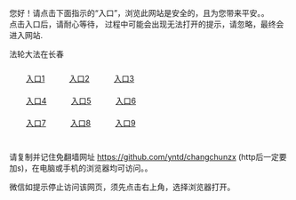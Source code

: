 您好！请点击下面指示的“入口”，浏览此网站是安全的，且为您带来平安。。 <br/>
点击入口后，请耐心等待， 过程中可能会出现无法打开的提示，请忽略，最终会进入网站. </br>

法轮大法在长春<br/>
<div style="padding:10px"><a style="margin:20px" target="_blank" href="https://d1roffaz3q3qbi.cloudfront.net/2Qpsp?mfcfbg" id="ccLink1" rel="nofollow">入口1</a> <a target="_blank" style="margin:20px" href="https://d1fwglcxf4oxu5.cloudfront.net/2Qpsp?lzpqeds" id="ccLink2" rel="nofollow">入口2</a> <a style="margin:20px" target="_blank" href="https://d31keths3cqvg.cloudfront.net/2Qpsp?ijhnlngg" id="ccLink3" rel="nofollow">入口3</a></div>

<div style="padding:10px" ><a style="margin:20px" target="_blank" href="https://d1roffaz3q3qbi.cloudfront.net/2Qpsp?mfcfbg" id="ccLink4" rel="nofollow">入口4</a> <a style="margin:20px" href="https://d1fwglcxf4oxu5.cloudfront.net/2Qpsp?lzpqeds" target="_blank" id="ccLink5" rel="nofollow">入口5</a> <a style="margin:20px" href="https://d31keths3cqvg.cloudfront.net/2Qpsp?ijhnlngg" target="_blank" id="ccLink6" rel="nofollow">入口6</a></div>

<div style="padding:10px"><a style="margin:20px" target="_blank" href="https://d1roffaz3q3qbi.cloudfront.net/2Qpsp?mfcfbg" id="ccLink7" rel="nofollow">入口7</a> <a style="margin:20px" href="https://d1fwglcxf4oxu5.cloudfront.net/2Qpsp?lzpqeds" target="_blank" id="ccLink8" rel="nofollow">入口8</a> <a style="margin:20px" target="_blank" href="https://d31keths3cqvg.cloudfront.net/2Qpsp?ijhnlngg" id="ccLink9" rel="nofollow">入口9</a></div>

<br/>



请复制并记住免翻墙网址 https://github.com/yntd/changchunzx (http后一定要加s)，在电脑或手机的浏览器均可访问。。<br/>

微信如提示停止访问该网页，须先点击右上角，选择浏览器打开。
